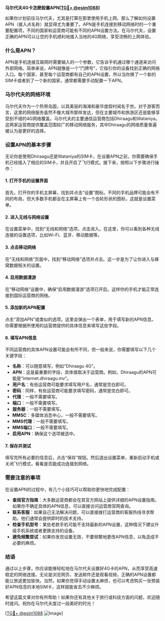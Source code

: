**马尔代夫4G卡怎麽設置APN[[TG💪+ @esim1088](https://t.me/s/esim1088)]**

如果你计划前往马尔代夫，尤其是打算在那里使用手机上网，那么了解如何设置APN（接入点名称）就显得尤为重要了。APN是手机连接到移动网络时的一个重要配置项，不同的国家和运营商可能有不同的APN设置方法。在马尔代夫，设置正确的APN可以让您的手机顺利地接入当地的4G网络，享受流畅的上网体验。

### 什么是APN？

APN是手机连接互联网时需要输入的一个参数，它告诉手机通过哪个通道来访问外部网络。简单来说，APN就像是一个“门牌号”，它指引你的设备找到正确的网络入口。每个国家、甚至每个运营商都有自己的APN设置，所以当你换了一个新的SIM卡或者到了一个新的国家，通常都需要手动配置一下APN。

### 马尔代夫的网络环境

马尔代夫作为一个热带岛国，以其美丽的海滩和豪华度假村闻名于世。对于游客而言，这里的网络服务虽然不像大城市那样发达，但在主要城市和旅游区还是能够享受到不错的4G网络覆盖。马尔代夫的主要通信运营商包括Dhiraagu和Wataniya。这两家运营商提供覆盖范围较广的移动网络服务，其中Dhiraagu的网络质量普遍被认为是更好的选择。

### 设置APN的基本步骤

无论你是使用Dhiraagu还是Wataniya的SIM卡，在设置APN之前，你需要确保手机已经插入了相应的SIM卡，并且开启了飞行模式。接下来，按照以下步骤进行操作：

#### 1. 打开手机的设置界面

首先，打开你的手机主屏幕，找到并点击“设置”图标。不同的手机品牌可能会有不同的布局，但大多数手机都会在主屏幕上有一个齿轮形状的图标，这就是设置菜单。

#### 2. 进入无线与网络设置

在设置菜单中，找到“无线和网络”选项，点击进入。在这里，你可以看到各种无线连接的设置选项，比如Wi-Fi、蓝牙、移动数据等。

#### 3. 点击移动网络

在“无线和网络”页面中，找到“移动网络”选项并点击。这一步是为了让你进入与蜂窝数据相关的设置。

#### 4. 启用数据漫游

在“移动网络”设置中，确保“启用数据漫游”选项已开启。这样你的手机才能正常连接到国际运营商的网络。

#### 5. 添加新的APN配置

点击“添加APN”或类似的选项。这里会弹出一个表单，用于填写新的APN信息。你需要根据所使用的运营商提供的具体信息来填写这些字段。

#### 6. 填写APN信息

不同运营商的具体APN设置可能会有所不同，但一般来说，你需要填写以下几个关键字段：

- **名称**：可以随意填写，例如“Dhiraagu 4G”。
- **APN**：这是最重要的字段，具体值取决于运营商。例如，Dhiraagu的APN可能是“internet.dhiraagu.mv”。
- **用户名**：有些运营商可能要求填写用户名，通常是空白即可。
- **密码**：同样，有些运营商可能要求填写密码，通常是空白即可。
- **代理**：一般不需要填写。
- **端口**：一般不需要填写。
- **服务器**：一般不需要填写。
- **MMSC**：多媒体消息中心，一般不需要填写。
- **MMS代理**：一般不需要填写。
- **MMS端口**：一般不需要填写。
- **启用APN**：确保这个选项被选中。

#### 7. 保存并测试

填写完所有必要的信息后，点击“保存”按钮。然后退出设置菜单，重新启动手机或关闭飞行模式，看看是否能成功连接到网络。

### 需要注意的事项

在设置APN的过程中，有几个小技巧可以帮助你更快地完成配置：

- **查阅官方指南**：大多数运营商都会在其官方网站上提供详细的APN设置指南。如果你不确定具体的APN信息，可以直接访问运营商官网查询。
- **联系客服**：如果自己无法解决问题，可以直接拨打运营商的客服热线寻求帮助。他们通常会提供即时的技术支持。
- **检查手机型号**：某些老款手机可能不支持最新的APN设置，这种情况下建议升级手机系统或者更换支持的设备。
- **避免频繁尝试**：如果你发现设置无效，不要频繁地更改APN信息，以免造成不必要的麻烦。

### 结语

通过以上步骤，你应该能够轻松地在马尔代夫设置好4G卡的APN，从而享受高速稳定的网络连接。无论是浏览网页、发送邮件还是观看视频，正确的APN设置都能让旅途更加愉快。当然，如果你觉得手动设置太麻烦，也可以考虑购买一张预装好APN信息的本地SIM卡，这样就能省去不少麻烦。

希望这篇文章对你有所帮助！如果你还有其他关于旅行或科技方面的问题，欢迎随时提问。祝你在马尔代夫度过一段美好的时光！

[[TG💪+ @esim1088](https://t.me/s/esim1088) ![Image](https://i.postimg.cc/4NQfJmqS/Snipaste-2025-05-13-00-14-12.png)]
